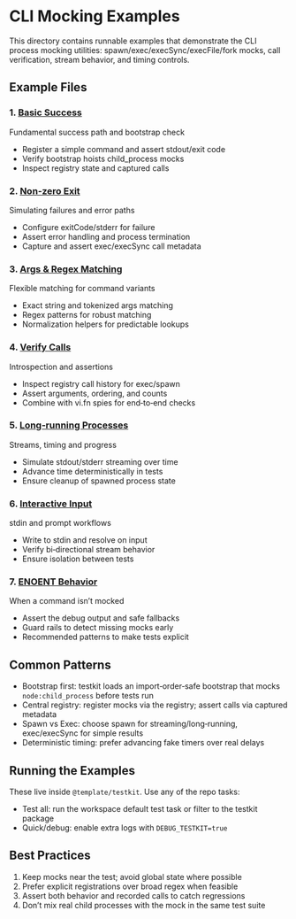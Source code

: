 # CLI Mocking Examples

This directory contains runnable examples that demonstrate the CLI process
mocking utilities: spawn/exec/execSync/execFile/fork mocks, call verification,
stream behavior, and timing controls.

## Example Files

### 1. [Basic Success](./01-basic-success.test.ts)

Fundamental success path and bootstrap check

- Register a simple command and assert stdout/exit code
- Verify bootstrap hoists child_process mocks
- Inspect registry state and captured calls

### 2. [Non‑zero Exit](./02-nonzero-exit.test.ts)

Simulating failures and error paths

- Configure exitCode/stderr for failure
- Assert error handling and process termination
- Capture and assert exec/execSync call metadata

### 3. [Args & Regex Matching](./03-args-regex.test.ts)

Flexible matching for command variants

- Exact string and tokenized args matching
- Regex patterns for robust matching
- Normalization helpers for predictable lookups

### 4. [Verify Calls](./04-verify-calls.test.ts)

Introspection and assertions

- Inspect registry call history for exec/spawn
- Assert arguments, ordering, and counts
- Combine with vi.fn spies for end‑to‑end checks

### 5. [Long‑running Processes](./05-long-running.test.ts)

Streams, timing and progress

- Simulate stdout/stderr streaming over time
- Advance time deterministically in tests
- Ensure cleanup of spawned process state

### 6. [Interactive Input](./06-interactive.test.ts)

stdin and prompt workflows

- Write to stdin and resolve on input
- Verify bi‑directional stream behavior
- Ensure isolation between tests

### 7. [ENOENT Behavior](./07-enoent-behavior.test.ts)

When a command isn’t mocked

- Assert the debug output and safe fallbacks
- Guard rails to detect missing mocks early
- Recommended patterns to make tests explicit

## Common Patterns

- Bootstrap first: testkit loads an import‑order‑safe bootstrap that mocks
  `node:child_process` before tests run
- Central registry: register mocks via the registry; assert calls via captured
  metadata
- Spawn vs Exec: choose spawn for streaming/long‑running, exec/execSync for
  simple results
- Deterministic timing: prefer advancing fake timers over real delays

## Running the Examples

These live inside `@template/testkit`. Use any of the repo tasks:

- Test all: run the workspace default test task or filter to the testkit package
- Quick/debug: enable extra logs with `DEBUG_TESTKIT=true`

## Best Practices

1. Keep mocks near the test; avoid global state where possible
2. Prefer explicit registrations over broad regex when feasible
3. Assert both behavior and recorded calls to catch regressions
4. Don’t mix real child processes with the mock in the same test suite
